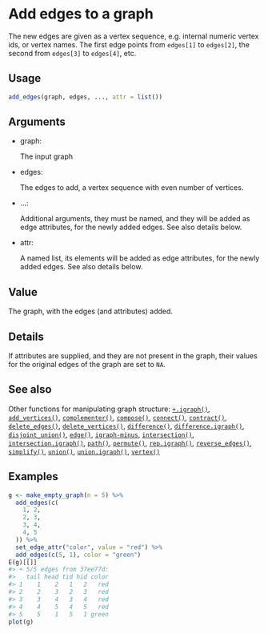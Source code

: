 # Add edges to a graph

The new edges are given as a vertex sequence, e.g. internal numeric
vertex ids, or vertex names. The first edge points from `edges[1]` to
`edges[2]`, the second from `edges[3]` to `edges[4]`, etc.

## Usage

``` r
add_edges(graph, edges, ..., attr = list())
```

## Arguments

- graph:

  The input graph

- edges:

  The edges to add, a vertex sequence with even number of vertices.

- ...:

  Additional arguments, they must be named, and they will be added as
  edge attributes, for the newly added edges. See also details below.

- attr:

  A named list, its elements will be added as edge attributes, for the
  newly added edges. See also details below.

## Value

The graph, with the edges (and attributes) added.

## Details

If attributes are supplied, and they are not present in the graph, their
values for the original edges of the graph are set to `NA`.

## See also

Other functions for manipulating graph structure:
[`+.igraph()`](https://r.igraph.org/reference/plus-.igraph.md),
[`add_vertices()`](https://r.igraph.org/reference/add_vertices.md),
[`complementer()`](https://r.igraph.org/reference/complementer.md),
[`compose()`](https://r.igraph.org/reference/compose.md),
[`connect()`](https://r.igraph.org/reference/ego.md),
[`contract()`](https://r.igraph.org/reference/contract.md),
[`delete_edges()`](https://r.igraph.org/reference/delete_edges.md),
[`delete_vertices()`](https://r.igraph.org/reference/delete_vertices.md),
[`difference()`](https://r.igraph.org/reference/difference.md),
[`difference.igraph()`](https://r.igraph.org/reference/difference.igraph.md),
[`disjoint_union()`](https://r.igraph.org/reference/disjoint_union.md),
[`edge()`](https://r.igraph.org/reference/edge.md),
[`igraph-minus`](https://r.igraph.org/reference/igraph-minus.md),
[`intersection()`](https://r.igraph.org/reference/intersection.md),
[`intersection.igraph()`](https://r.igraph.org/reference/intersection.igraph.md),
[`path()`](https://r.igraph.org/reference/path.md),
[`permute()`](https://r.igraph.org/reference/permute.md),
[`rep.igraph()`](https://r.igraph.org/reference/rep.igraph.md),
[`reverse_edges()`](https://r.igraph.org/reference/reverse_edges.md),
[`simplify()`](https://r.igraph.org/reference/simplify.md),
[`union()`](https://r.igraph.org/reference/union.md),
[`union.igraph()`](https://r.igraph.org/reference/union.igraph.md),
[`vertex()`](https://r.igraph.org/reference/vertex.md)

## Examples

``` r
g <- make_empty_graph(n = 5) %>%
  add_edges(c(
    1, 2,
    2, 3,
    3, 4,
    4, 5
  )) %>%
  set_edge_attr("color", value = "red") %>%
  add_edges(c(5, 1), color = "green")
E(g)[[]]
#> + 5/5 edges from 37ee77d:
#>   tail head tid hid color
#> 1    1    2   1   2   red
#> 2    2    3   2   3   red
#> 3    3    4   3   4   red
#> 4    4    5   4   5   red
#> 5    5    1   5   1 green
plot(g)
```
